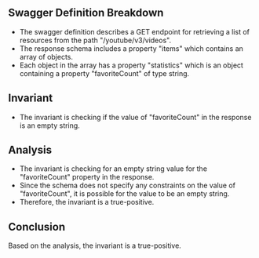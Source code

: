 ## Swagger Definition Breakdown
- The swagger definition describes a GET endpoint for retrieving a list of resources from the path "/youtube/v3/videos".
- The response schema includes a property "items" which contains an array of objects.
- Each object in the array has a property "statistics" which is an object containing a property "favoriteCount" of type string.

## Invariant
- The invariant is checking if the value of "favoriteCount" in the response is an empty string.

## Analysis
- The invariant is checking for an empty string value for the "favoriteCount" property in the response.
- Since the schema does not specify any constraints on the value of "favoriteCount", it is possible for the value to be an empty string.
- Therefore, the invariant is a true-positive.

## Conclusion
Based on the analysis, the invariant is a true-positive.
